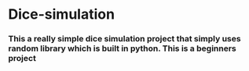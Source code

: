 # Dice-simulation

### This a really simple dice simulation project that simply uses random library which is built in python. This is a beginners project 
